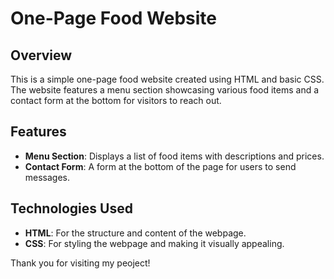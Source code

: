 # One-Page Food Website

## Overview

This is a simple one-page food website created using HTML and basic CSS. The website features a menu section showcasing various food items and a contact form at the bottom for visitors to reach out.

## Features

- **Menu Section**: Displays a list of food items with descriptions and prices.
- **Contact Form**: A form at the bottom of the page for users to send messages.

## Technologies Used

- **HTML**: For the structure and content of the webpage.
- **CSS**: For styling the webpage and making it visually appealing.

Thank you for visiting my peoject!
